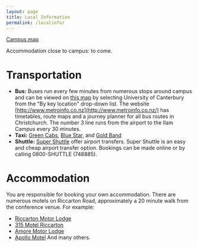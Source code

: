 ```yaml
---
layout: page
title: Local Information
permalink: /localinfo/
---
```


[Campus map](https://www.canterbury.ac.nz/maps/home?poi=10734&z=16&c=-43.52306699770867%2C172.58313382771516)

Accommodation close to campus: to come.

# Transportation
- **Bus:** Buses run every few minutes from numerous stops around campus and can be viewed on [this map](http://www.metroinfo.co.nz/map/) by selecting University of Canterbury from the "By key location" drop-down list. The website [http://www.metroinfo.co.nz](http://www.metroinfo.co.nz/) has timetables, route maps and a journey planner for all bus routes in Christchurch. The number 3 line runs from the airport to the Ilam Campus every 30 minutes.
- **Taxi:** [Green Cabs](http://greencabs.co.nz/), [Blue Star](http://www.bluestartaxis.org.nz/), and [Gold Band](http://www.goldbandtaxis.co.nz/)
- **Shuttle:** [Super Shuttle](https://www.supershuttle.co.nz/Default.aspx) offer airport transfers.
    Super Shuttle is an easy and cheap airport transfer option. Bookings can be made online or by calling 0800-SHUTTLE (748885).



# Accommodation
You are responsible for booking your own accommodation. There are numerous motels on Riccarton Road, approximately a 20 minute walk from the conference venue. For example:
- [Riccarton Motor Lodge](http://riccartonmotorlodge.co.nz/)
- [315 Motel Riccarton](http://www.315motelriccarton.co.nz/)
- [Amore Motor Lodge](https://amoremotorlodge.co.nz/)
- [Apollo Motel](https://www.apollomotel.co.nz/)
And many others.
